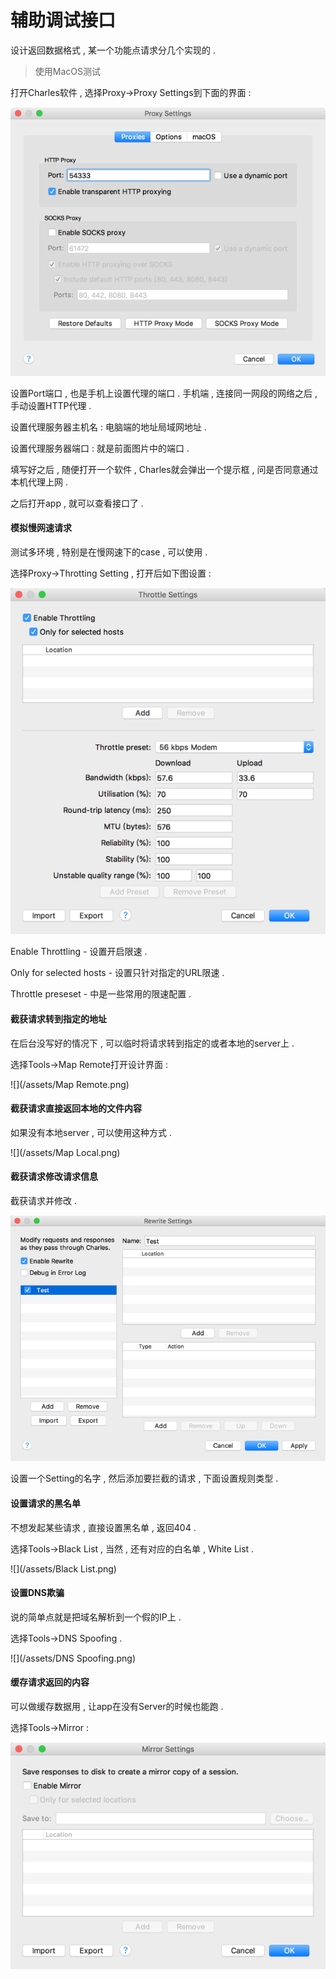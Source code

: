 # 辅助调试接口

设计返回数据格式 , 某一个功能点请求分几个实现的 .

> 使用MacOS测试

打开Charles软件 , 选择Proxy-&gt;Proxy Settings到下面的界面 :

![](/assets/proxy.png)

设置Port端口 , 也是手机上设置代理的端口 . 手机端 , 连接同一网段的网络之后 , 手动设置HTTP代理 .

设置代理服务器主机名 : 电脑端的地址局域网地址 .

设置代理服务器端口 : 就是前面图片中的端口 .

填写好之后 , 随便打开一个软件 , Charles就会弹出一个提示框 , 问是否同意通过本机代理上网 .

之后打开app , 就可以查看接口了 .

#### 模拟慢网速请求

测试多环境 , 特别是在慢网速下的case , 可以使用 .

选择Proxy-&gt;Throtting Setting , 打开后如下图设置 :

![](/assets/Throtting.png)

Enable Throttling - 设置开启限速 .

Only for selected hosts - 设置只针对指定的URL限速 .

Throttle preseset - 中是一些常用的限速配置 .

#### 截获请求转到指定的地址

在后台没写好的情况下 , 可以临时将请求转到指定的或者本地的server上 .

选择Tools-&gt;Map Remote打开设计界面 :

![](/assets/Map Remote.png)

#### 截获请求直接返回本地的文件内容

如果没有本地server , 可以使用这种方式 .

![](/assets/Map Local.png)

#### 截获请求修改请求信息

截获请求并修改 .

![](/assets/Rewrite.png)

设置一个Setting的名字 , 然后添加要拦截的请求 , 下面设置规则类型 .

#### 设置请求的黑名单

不想发起某些请求 , 直接设置黑名单 , 返回404 .

选择Tools-&gt;Black List , 当然 , 还有对应的白名单 , White List .

![](/assets/Black List.png)

#### 设置DNS欺骗

说的简单点就是把域名解析到一个假的IP上 .

选择Tools-&gt;DNS Spoofing .

![](/assets/DNS Spoofing.png)

#### 缓存请求返回的内容

可以做缓存数据用 , 让app在没有Server的时候也能跑 . 

选择Tools-&gt;Mirror :

![](/assets/Mirror.png)

